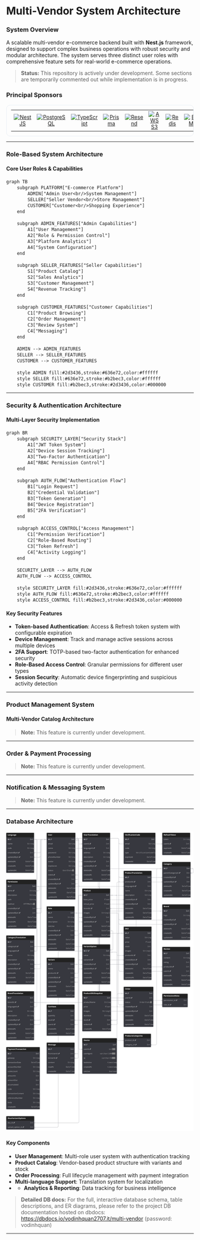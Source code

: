 # Multi-Vendor System Architecture

### System Overview

A scalable multi-vendor e-commerce backend built with **Nest.js** framework, designed to support complex business operations with robust security and modular architecture.
The system serves three distinct user roles with comprehensive feature sets for real-world e-commerce operations.

> **Status:** This repository is actively under development. Some sections are temporarily commented out while implementation is in progress.

### Principal Sponsors

<table cellpadding="8" cellspacing="0" style="border:1px solid #e6edf3;border-radius:10px;padding:12px;">
  <tr>
    <td align="center" style="vertical-align:middle;">
      <a href="https://nestjs.com" target="_blank" rel="noopener noreferrer">
        <img src="https://cdn.simpleicons.org/nestjs" width="64" alt="NestJS" style="vertical-align:middle;">
      </a>
    </td>
    <td align="center" style="vertical-align:middle;">
      <a href="https://www.postgresql.org" target="_blank" rel="noopener noreferrer">
        <img src="https://cdn.simpleicons.org/postgresql" width="64" alt="PostgreSQL" style="vertical-align:middle;">
      </a>
    </td>
    <td align="center" style="vertical-align:middle;">
      <a href="https://www.typescriptlang.org" target="_blank" rel="noopener noreferrer">
        <img src="https://cdn.simpleicons.org/typescript" width="64" alt="TypeScript" style="vertical-align:middle;">
      </a>
    </td>
    <td align="center" style="vertical-align:middle;">
      <a href="https://www.prisma.io" target="_blank" rel="noopener noreferrer">
        <img src="https://cdn.simpleicons.org/prisma" width="64" alt="Prisma" style="vertical-align:middle;">
      </a>
    </td>
    <td align="center" style="vertical-align:middle;">
      <a href="https://resend.com" target="_blank" rel="noopener noreferrer">
        <img src="https://cdn.simpleicons.org/resend" width="64" alt="Resend" style="vertical-align:middle;">
      </a>
    </td>
    <td align="center" style="vertical-align:middle;">
      <a href="https://aws.amazon.com/s3/" target="_blank" rel="noopener noreferrer">
        <img src="https://upload.wikimedia.org/wikipedia/commons/b/bc/Amazon-S3-Logo.svg" width="64" alt="AWS S3" style="vertical-align:middle;">
      </a>
    </td>
    <td align="center" style="vertical-align:middle;">
      <a href="https://redis.io" target="_blank" rel="noopener noreferrer">
        <img src="https://cdn.simpleicons.org/redis" width="64" alt="Redis" style="vertical-align:middle;">
      </a>
    </td>
    <td align="center" style="vertical-align:middle;">
      <a href="https://docs.bullmq.io" target="_blank" rel="noopener noreferrer">
        <!-- upload assets/logos/bullmq.svg then this jsDelivr link will work -->
        <img src="https://user-images.githubusercontent.com/95200/143832033-32e868df-f3b0-4251-97fb-c64809a43d36.png" width="150" alt="BullMQ" style="vertical-align:middle;">
      </a>
    </td>
    <td align="center" style="vertical-align:middle;">
      <a href="https://sepay.vn" target="_blank" rel="noopener noreferrer">
        <!-- upload assets/logos/sepay.svg then this jsDelivr link will work -->
        <img src="https://sepay.vn//assets/img/logo/sepay-blue-154x50.png" width="150" alt="Sepay" style="vertical-align:middle;">
      </a>
    </td>
  </tr>
</table>

---

### Role-Based System Architecture

#### Core User Roles & Capabilities

```mermaid
graph TB
    subgraph PLATFORM["E-commerce Platform"]
        ADMIN["Admin User<br/>System Management"]
        SELLER["Seller Vendor<br/>Store Management"]
        CUSTOMER["Customer<br/>Shopping Experience"]
    end

    subgraph ADMIN_FEATURES["Admin Capabilities"]
        A1["User Management"]
        A2["Role & Permission Control"]
        A3["Platform Analytics"]
        A4["System Configuration"]
    end

    subgraph SELLER_FEATURES["Seller Capabilities"]
        S1["Product Catalog"]
        S2["Sales Analytics"]
        S3["Customer Management"]
        S4["Revenue Tracking"]
    end

    subgraph CUSTOMER_FEATURES["Customer Capabilities"]
        C1["Product Browsing"]
        C2["Order Management"]
        C3["Review System"]
        C4["Messaging"]
    end

    ADMIN --> ADMIN_FEATURES
    SELLER --> SELLER_FEATURES
    CUSTOMER --> CUSTOMER_FEATURES

    style ADMIN fill:#2d3436,stroke:#636e72,color:#ffffff
    style SELLER fill:#636e72,stroke:#b2bec3,color:#ffffff
    style CUSTOMER fill:#b2bec3,stroke:#2d3436,color:#000000
```

---

### Security & Authentication Architecture

#### Multi-Layer Security Implementation

```mermaid
graph BR
    subgraph SECURITY_LAYER["Security Stack"]
        A1["JWT Token System"]
        A2["Device Session Tracking"]
        A3["Two-Factor Authentication"]
        A4["RBAC Permission Control"]
    end

    subgraph AUTH_FLOW["Authentication Flow"]
        B1["Login Request"]
        B2["Credential Validation"]
        B3["Token Generation"]
        B4["Device Registration"]
        B5["2FA Verification"]
    end

    subgraph ACCESS_CONTROL["Access Management"]
        C1["Permission Verification"]
        C2["Role-Based Routing"]
        C3["Token Refresh"]
        C4["Activity Logging"]
    end

    SECURITY_LAYER --> AUTH_FLOW
    AUTH_FLOW --> ACCESS_CONTROL

    style SECURITY_LAYER fill:#2d3436,stroke:#636e72,color:#ffffff
    style AUTH_FLOW fill:#636e72,stroke:#b2bec3,color:#ffffff
    style ACCESS_CONTROL fill:#b2bec3,stroke:#2d3436,color:#000000
```

#### Key Security Features

* **Token-based Authentication**: Access & Refresh token system with configurable expiration
* **Device Management**: Track and manage active sessions across multiple devices
* **2FA Support**: TOTP-based two-factor authentication for enhanced security
* **Role-Based Access Control**: Granular permissions for different user types
* **Session Security**: Automatic device fingerprinting and suspicious activity detection

---

### Product Management System
#### Multi-Vendor Catalog Architecture
> **Note:** This feature is currently under development.

---

### Order & Payment Processing
> **Note:** This feature is currently under development.

---

### Notification & Messaging System
> **Note:** This feature is currently under development.

---

### Database Architecture

![Database Diagram](https://raw.githubusercontent.com/quan-vo-dinh/multi-vendor-api/main/database/multi-vendor-database.svg)

#### Key Components

* **User Management**: Multi-role user system with authentication tracking
* **Product Catalog**: Vendor-based product structure with variants and stock
* **Order Processing**: Full lifecycle management with payment integration
* **Multi-language Support**: Translation system for localization
* * **Analytics & Reporting**: Data tracking for business intelligence

> **Detailed DB docs:** For the full, interactive database schema, table descriptions, and ER diagrams, please refer to the project DB documentation hosted on dbdocs: https://dbdocs.io/vodinhquan2707.it/multi-vendor (password: vodinhquan)

---
